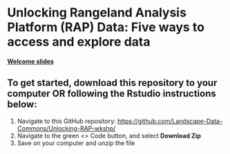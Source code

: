 # Unlocking Rangeland Analysis Platform (RAP) Data: Five ways to access and explore data 
#### [Welcome slides](https://docs.google.com/presentation/d/1ec2xYVfHzT-hl6lmg_4E4UoCSr4D5KVIBv30BRrupS0/edit?usp=sharing)


## To get started, download this repository to your computer OR following the Rstudio instructions below: 
1. Navigate to this GitHub repository: https://github.com/Landscape-Data-Commons/Unlocking-RAP-wkshp/
2. Navigate to the green <> Code button, and select **Download Zip**
3. Save on your computer and unzip the file

